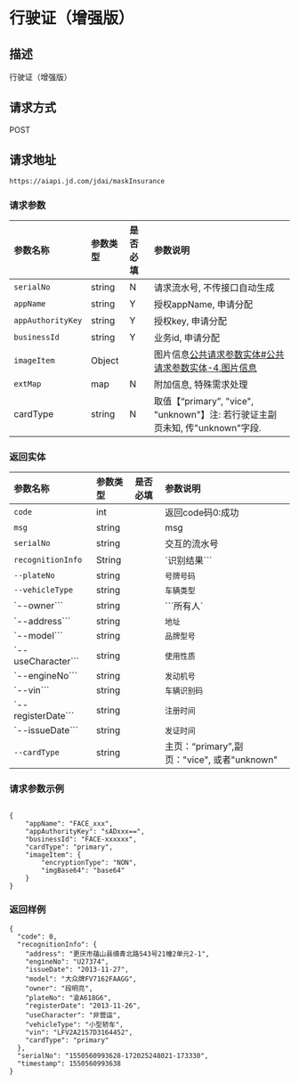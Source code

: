 # 行驶证（增强版）


## 描述
行驶证（增强版）

## 请求方式

POST

## 请求地址

```apl
https://aiapi.jd.com/jdai/maskInsurance
```



### 请求参数

| 参数名称          | 参数类型 | 是否必填 | 参数说明                                                     |
| :---------------- | :------- | :------- | :----------------------------------------------------------- |
| `serialNo`        | string   | N        | 请求流水号, 不传接口自动生成                                 |
| `appName`         | string   | Y        | 授权appName, 申请分配                                        |
| `appAuthorityKey` | string   | Y        | 授权key, 申请分配                                            |
| `businessId`      | string   | Y        | 业务id, 申请分配                                             |
| ```imageItem```   | Object   |          | 图片信息[公共请求参数实体#公共请求参数实体-4.图片信息](https://cf.jd.com/pages/viewpage.action?pageId=138528176#id-公共请求参数实体-公共请求参数实体-4.图片信息) |
| `extMap`          | map      | N        | 附加信息, 特殊需求处理                                       |
| cardType          | string   | N        | 取值【“primary”, "vice", "unknown"】注: 若行驶证主副页未知, 传"unknown"字段. |



### 返回实体

| 参数名称              | 参数类型 | 是否必填 | 参数说明                                    |
| :-------------------- | :------- | :------- | :------------------------------------------ |
| `code`                | int      |          | 返回code码0:成功                            |
| `msg`                 | string   |          | msg                                         |
| `serialNo`            | string   |          | 交互的流水号                                |
| ```recognitionInfo``` | String   |          | `识别结果```                                |
| `--plateNo`           | string   |          | `号牌号码`                                  |
| `--vehicleType`       | string   |          | `车辆类型`                                  |
| `--owner```           | string   |          | ```所有人`                                  |
| `--address```         | string   |          | `地址`                                      |
| `--model```           | string   |          | `品牌型号`                                  |
| `--useCharacter```    | string   |          | ```使用性质```                              |
| `--engineNo```        | string   |          | `发动机号`                                  |
| `--vin```             | string   |          | `车辆识别码`                                |
| `--registerDate```    | string   |          | `注册时间`                                  |
| `--issueDate```       | string   |          | `发证时间`                                  |
| `--cardType`          | string   |          | 主页：“primary”,副页："vice", 或者"unknown" |



### 请求参数示例

```

{
	"appName": "FACE_xxx",
	"appAuthorityKey": "sADxxx==",
	"businessId": "FACE-xxxxxx",
	"cardType": "primary",
	"imageItem": {
		"encryptionType": "NON",
		"imgBase64": "base64"
	}
}
```



### 返回样例

```
{
  "code": 0, 
  "recognitionInfo": {
    "address": "更庆市蕴山县缜青北路543号21幢2单元2-1", 
    "engineNo": "U27374", 
    "issueDate": "2013-11-27", 
    "model": "大众牌FV7162FAAGG", 
    "owner": "段明亮", 
    "plateNo": "渝A618G6", 
    "registerDate": "2013-11-26", 
    "useCharacter": "非营运", 
    "vehicleType": "小型轿车", 
    "vin": "LFV2A2157D3164452",
	"cardType": "primary"
  }, 
  "serialNo": "1550560993628-172025248021-173330", 
  "timestamp": 1550560993638
}
```